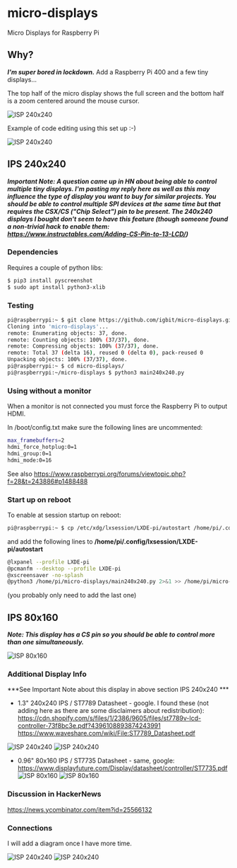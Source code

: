 # micro-displays
Micro Displays for Raspberry Pi 
## Why?
_**I'm super bored in lockdown.**_ Add a Raspberry Pi 400 and a few tiny displays...

The top half of the micro display shows the full screen and the bottom half is a zoom centered around the mouse cursor.

![ISP 240x240](./main240x240-1.png)

Example of code editing using this set up :-)

![ISP 240x240](./main240x240-2.png)

## IPS 240x240
***Important Note: A question came up in HN about being able to control multiple tiny displays. I'm pasting my reply here as well as this may influence the type of display you want to buy for similar projects. You should be able to control multiple SPI devices at the same time but that requires the CSX/CS ("Chip Select") pin to be present. The 240x240 displays I bought don't seem to have this feature (though someone found a non-trivial hack to enable them: https://www.instructables.com/Adding-CS-Pin-to-13-LCD/)***
### Dependencies

Requires a couple of python libs:

```bash
$ pip3 install pyscreenshot
$ sudo apt install python3-xlib
```

### Testing

```bash
pi@raspberrypi:~ $ git clone https://github.com/igbit/micro-displays.git
Cloning into 'micro-displays'...
remote: Enumerating objects: 37, done.
remote: Counting objects: 100% (37/37), done.
remote: Compressing objects: 100% (37/37), done.
remote: Total 37 (delta 16), reused 0 (delta 0), pack-reused 0
Unpacking objects: 100% (37/37), done.
pi@raspberrypi:~ $ cd micro-displays/
pi@raspberrypi:~/micro-displays $ python3 main240x240.py
```
### Using without a monitor

When a monitor is not connected you must force the Raspberry Pi to output HDMI.

In /boot/config.txt make sure the following lines are uncommented:

```bash
max_framebuffers=2
hdmi_force_hotplug:0=1
hdmi_group:0=1
hdmi_mode:0=16 
```
See also https://www.raspberrypi.org/forums/viewtopic.php?f=28&t=243886#p1488488

### Start up on reboot

To enable at session startup on reboot:

```bash
pi@raspberrypi:~ $ cp /etc/xdg/lxsession/LXDE-pi/autostart /home/pi/.config/lxsession/LXDE-pi/
```

and add the following lines to **/home/pi/.config/lxsession/LXDE-pi/autostart**

```bash
@lxpanel --profile LXDE-pi
@pcmanfm --desktop --profile LXDE-pi
@xscreensaver -no-splash
@python3 /home/pi/micro-displays/main240x240.py 2>&1 >> /home/pi/micro-displays/stdout.log & 
```

(you probably only need to add the last one)

## IPS 80x160

***Note: This display has a CS pin so you should be able to control more than one simultaneously.***

![ISP 80x160](./main80x160-3.png)

### Additional Display Info

***See Important Note about this display in above section IPS 240x240 ***
* 1.3" 240x240 IPS / ST7789 Datasheet - google. I found these (not adding here as there are some disclaimers about redistribution): 
https://cdn.shopify.com/s/files/1/2386/9605/files/st7789v-lcd-controller-73f8bc3e.pdf?4396108893874243991
https://www.waveshare.com/wiki/File:ST7789_Datasheet.pdf

![ISP 240x240](./main240x240-3.png) ![ISP 240x240](./main240x240-6.png)

* 0.96" 80x160 IPS / ST7735 Datasheet - same, google: https://www.displayfuture.com/Display/datasheet/controller/ST7735.pdf
![ISP 80x160](./main80x160-1.png) ![ISP 80x160](./main80x160-4.png)


### Discussion in HackerNews

https://news.ycombinator.com/item?id=25566132

### Connections

 I will add a diagram once I have more time.
 
 ![ISP 240x240](./main240x240-4.png)
 ![ISP 240x240](./main240x240-5.png)
 
 
